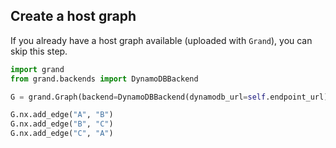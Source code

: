 ## Create a host graph

If you already have a host graph available (uploaded with `Grand`), you can skip this step.

```python
import grand
from grand.backends import DynamoDBBackend

G = grand.Graph(backend=DynamoDBBackend(dynamodb_url=self.endpoint_url))

G.nx.add_edge("A", "B")
G.nx.add_edge("B", "C")
G.nx.add_edge("C", "A")
```
